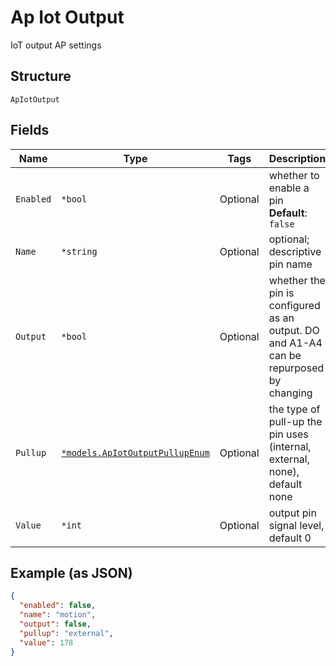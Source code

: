 
# Ap Iot Output

IoT output AP settings

## Structure

`ApIotOutput`

## Fields

| Name | Type | Tags | Description |
|  --- | --- | --- | --- |
| `Enabled` | `*bool` | Optional | whether to enable a pin<br>**Default**: `false` |
| `Name` | `*string` | Optional | optional; descriptive pin name |
| `Output` | `*bool` | Optional | whether the pin is configured as an output. DO and A1-A4 can be repurposed by changing |
| `Pullup` | [`*models.ApIotOutputPullupEnum`](../../doc/models/ap-iot-output-pullup-enum.md) | Optional | the type of pull-up the pin uses (internal, external, none), default none |
| `Value` | `*int` | Optional | output pin signal level, default 0 |

## Example (as JSON)

```json
{
  "enabled": false,
  "name": "motion",
  "output": false,
  "pullup": "external",
  "value": 178
}
```

